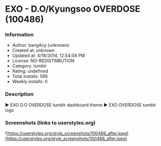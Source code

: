 # EXO - D.O/Kyungsoo OVERDOSE (100486)

### Information
- Author: bangAcy (unknown)
- Created at: unknown
- Updated at: 4/18/2014, 12:54:08 PM
- License: NO-REDISTRIBUTION
- Category: tumblr
- Rating: undefined
- Total installs: 596
- Weekly installs: 0


### Description
► EXO D.O OVERDOSE tumblr dashboard theme 
► EXO OVERDOSE tumblr logo


### Screenshots (links to userstyles.org)
![https://userstyles.org/style_screenshots/100486_after.jpeg](https://userstyles.org/style_screenshots/100486_after.jpeg)


